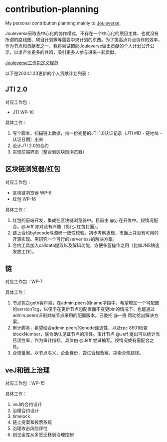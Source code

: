 # contribution-planning
My personal contribution planning mainly to [Jouleverse](https://github.com/Jouleverse).

Jouleverse采取去中心化的协作模式，不存在一个中心化的项目主体，也就没有所谓的路线图、项目计划等等需要中央计划的东西。为了提高点对点协作的效率，作为节点和贡献者之一，我将尝试把向Jouleverse做出贡献的个人计划公开公示，以求产生更多的共鸣，吸引更多人参与进来一起贡献。

[Jouleverse工作包定义规范](https://github.com/Jouleverse/workspace/blob/main/work-package-specs.mediawiki)

以下是2024.1.23更新的个人贡献计划列表：

## JTI 2.0

对应工作包：
- JTI WP-10

具体工作：
1. 写个脚本，扫描链上数据，拉一份完整的JTI 1.0认证记录（JTI #ID - 链地址 - 认证日期）出来
2. 设计JTI 2.0的合约
3. 实现前端界面（整合到区块链浏览器）

## 区块链浏览器/红包

对应工作包：
- 区块链浏览器 WP-8
- 红包 WP-16

具体工作：
1. 红包的前端开发，集成在区块链浏览器中。目前由 @yj 在开发中。视情况配合。@Jeff 亦对此有兴趣（优化J红包封面）。
2. 链上合约bytecode与源码一致性校验。初步考察发现，市面上并没有可用的开源实现。需研究一个可行的serverless的解决方案。
3. 合约工具加入calldata提取以及解码功能，方便多签操作之用（比如JNS铸造发放工作）。

## 链

对应工作包：WP-7

具体工作：
1. 节点包之geth客户端，在admin.peers的name字段中，希望增加一个可配置的versionTag，以便于在更新节点包配置而不变更bin的情况下，也能通过admin.peers识别对端节点采用的配置版本。已委托 @一痕 帮助给出解决方案。
2. 审计脚本，希望结合admin.peers的enode连通性，以及rpc 8501检查blockNumber，联合确认见证节点的活性。审计节点 @Jeff 提出可以统计当月活性率，作为审计指标。具体由 @Jeff 尝试编写。视情况或有需配合之处。
3. 合规备案。以节点名义，企业身份，尝试合规备案，探索合规路径。

## veJ和链上治理

对应工作包：WP-15

具体工作：
1. veJ的合约设计
2. 治理合约设计
3. timelock
4. 链上提案和投票系统
5. 治理攻击风险评估
6. 创世金库从多签迁移到治理控制
